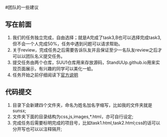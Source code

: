 #团队的一些建议  

## 写在前面
1. 我们的任务独立完成，自由选择；就是A完成了task3,B也可以选择完成task3,但不会一个人完成50%，任务中遇到问题可以请求帮助。
2. 关于review，完成任务之后需要告诉队友并且保证至少一名队友review之后才可以以团队名义提交任务。
3. 提交任务由两个仓库，SUU1仓库用来存放源码，StandUUp.github.io用来实现页面展示，有兴趣的同学可以美化一蛤。 
4. 任务开始之前仔细阅读下[官方说明](http://mp.weixin.qq.com/s?__biz=MzA4MjUyNjY3Nw==&mid=401956006&idx=1&sn=bbf72ea5c17894c3a5423d8b3bdb7d9a#rd)  

## 代码提交
1. 目录下会新建四个文件夹，命名为姓名加名字缩写，比如我的文件夹就是sunsx;
2. 文件夹下面的目录结构为css,js,images,*.html，亦可自行设定;
3. 完成任务后需要标明完成的项目号，比如task1.html,task2.html;css的话可以分开写也可以以注释隔开;
